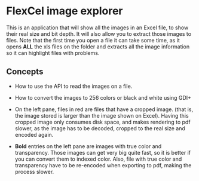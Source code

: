 # FlexCel image explorer

This is an application that will show all the images in an Excel file, to show
their real size and bit depth. It will also allow you to extract those
images to files. Note that the first time you open a file it can take
some time, as it opens **ALL** the xls files on the folder and extracts
all the image information so it can highlight files with problems.

## Concepts

- How to use the API to read the images on a file.

- How to convert the images to 256 colors or black and white using
  GDI+

- On the left pane, files in red are files that have a cropped image.
  (that is, the image stored is larger than the image shown on
  Excel). Having this cropped image only consumes disk space, and
  makes rendering to pdf slower, as the image has to be decoded,
  cropped to the real size and encoded again.

- **Bold** entries on the left pane are images with true color and
  transparency. Those images can get very big quite fast, so it is
  better if you can convert them to indexed color. Also, file with
  true color and transparency have to be re-encoded when exporting to
  pdf, making the process slower.
